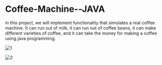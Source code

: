 # Coffee-Machine--JAVA
in this project, we will implement functionality that simulates a real coffee machine. It can run out of milk, it can run out of coffee beans, it can make different varieties of coffee, and it can take the money for making a coffee using java programming.

![1](https://user-images.githubusercontent.com/40955969/87157059-eda76700-c2bd-11ea-888b-ace381673902.png)

![2](https://user-images.githubusercontent.com/40955969/87157067-f009c100-c2bd-11ea-808b-ce3a18a42471.png)


